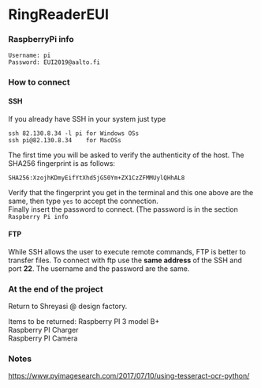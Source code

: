 # RingReaderEUI

### RaspberryPi info
```
Username: pi  
Password: EUI2019@aalto.fi
```

### How to connect
#### SSH
If you already have SSH in your system just type   
```
ssh 82.130.8.34 -l pi for Windows OSs
ssh pi@82.130.8.34    for MacOSs
```
The first time you will be asked to verify the authenticity of the host. The SHA256 fingerprint is as follows:  
```
SHA256:XzojhKDmyEifYtXhd5jG50Ym+ZX1CzZFMMUylQHhAL8
```
Verify that the fingerprint you get in the terminal and this one above are the same, then type `yes` to accept the connection.  
Finally insert the password to connect. (The password is in the section `Raspberry Pi info`

#### FTP
While SSH allows the user to execute remote commands, FTP is better to transfer files.
To connect with ftp use the **same address** of the SSH and port **22**.
The username and the password are the same.

### At the end of the project
Return to Shreyasi @ design factory.  

Items to be returned:
Raspberry PI 3 model B+  
Raspberry PI Charger  
Raspberry PI Camera  

### Notes
https://www.pyimagesearch.com/2017/07/10/using-tesseract-ocr-python/
